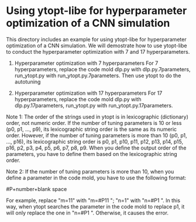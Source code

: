 # Using ytopt-libe for hyperparameter optimization of a CNN simulation

This directory includes an example for using ytopt-libe for hyperparameter optimization of a CNN simulation. We will demostrate how to use ytopt-libe to conduct the hyperparameter optimization with 7 and 17 hyperparameters.

1. Hyperparameter optimization with 7 hyperparameters
For 7 hyperparameters, replace the code mold dlp.py with dlp.py.7parameters, run_ytopt.py with run_ytopt.py.7parameters. Then use ytopt to do the autotuning

2. Hyperparameter optimization with 17 hyperparameters
For 17 hyperparameters, replace the code mold dlp.py with dlp.py.17parameters, run_ytopt.py with run_ytopt.py.17parameters.

Note 1:
The order of the strings used in ytopt is in lexicographic (dictionary) order, not numeric order.
If the number of tuning parameters is 10 or less (p0, p1, ..., p9), its lexicographic string order
is the same as its numeric order. However, if the number of tuning parameters is more than 10 (p0, p1, ..., p16), its lexicographic string order is p0, p1, p10, p11, p12, p13, p14, p15, p16, p2, p3, p4, p5, p6, p7, p8, p9. When you define the output order of the parameters, you have to define them based on the lexicographic string order.

Note 2:
If the number of tuning parameters is more than 10, when you define a parameter in the code mold,
you have to use the following format:

#P+number+blank space

For example, replace "m=11" with "m=#P11 "; "n=1" with "n=#P1 ". In this way, when ytopt searches the parameter in the code mold to replace p1, it will only replace the one in "n=#P1 ". Otherwise, it causes the error.

